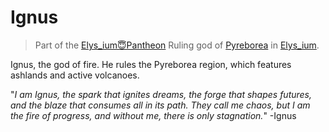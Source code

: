 # Ignus

> Part of the [Elys_ium😇Pantheon](Elys_ium😇Pantheon.md)
> Ruling god of [Pyreborea](Elys_ium🔥Pyreborea.md) in [Elys_ium](🌐Elys=ium.md).

Ignus, the god of fire. He rules the Pyreborea region, which features ashlands and active volcanoes.

"*I am Ignus, the spark that ignites dreams, the forge that shapes futures, and the blaze that consumes all in its path. They call me chaos, but I am the fire of progress, and without me, there is only stagnation.*" -Ignus